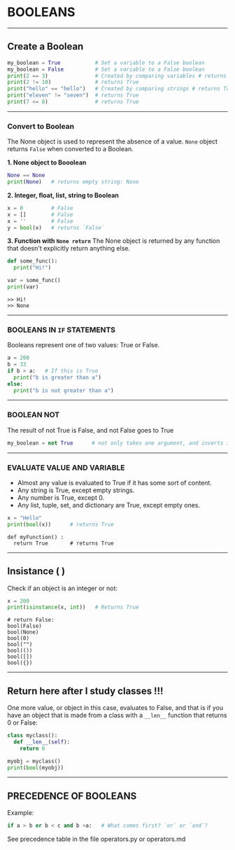 # BOOLEANS


---


## Create a Boolean
```python
my_boolean = True           # Set a variable to a False boolean
my_boolean = False          # Set a variable to a False boolean
print(2 == 3)               # Created by comparing variables # returns False
print(2 != 10)              # returns True
print("hello" == "hello")   # Created by comparing strings # returns True
print("eleven" != "seven")  # returns True
print(7 <= 8)               # returns True
```


---


### Convert to Boolean
The None object is used to represent the absence of a value.
`None` object returns `False` when converted to a Boolean.

**1. None object to Booolean**
```python
None == None
print(None)   # returns empty string: None
```

**2. Integer, float, list, string to Boolean**
```python
x = 0         # False
x = []        # False
x = ''        # False
y = bool(x)   # returns `False`
```

**3. Function with `None return`**
The None object is returned by any function that doesn't explicitly return anything else.
```python
def some_func():
  print("Hi!")

var = some_func()
print(var)
```
```
>> Hi!
>> None
```


---


### BOOLEANS IN `IF` STATEMENTS
Booleans represent one of two values: True or False.
```python
a = 200
b = 33
if b > a:   # If this is True
  print("b is greater than a")
else:
  print("b is not greater than a")
```


---


### BOOLEAN NOT
The result of not True is False, and not False goes to True
```python
my_boolean = not True      # not only takes one argument, and inverts it.
```


---


### EVALUATE VALUE AND VARIABLE
- Almost any value is evaluated to True if it has some sort of content.
- Any string is True, except empty strings.
- Any number is True, except 0.
- Any list, tuple, set, and dictionary are True, except empty ones.

```python
x = "Hello"
print(bool(x))      # returns True
```
```
def myFunction() :
  return True       # returns True
```


---


## Insistance ( )
Check if an object is an integer or not:

```python
x = 200
print(isinstance(x, int))   # Returns True
```
```
# return False:
bool(False)
bool(None)
bool(0)
bool("")
bool(())
bool([])
bool({})
```


---


## Return here after I study classes !!!
One more value, or object in this case, evaluates to False, and that is if you have an object that is made from a class with a `__len__` function that returns 0 or False:
```python
class myclass():
  def __len__(self):
    return 0

myobj = myclass()
print(bool(myobj))
```


---


## PRECEDENCE OF BOOLEANS

Example:
```python
if a > b or b < c and b >a:   # What comes first? `or` or `and`?
```
See precedence table in the file operators.py or operators.md
